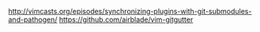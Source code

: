 http://vimcasts.org/episodes/synchronizing-plugins-with-git-submodules-and-pathogen/
https://github.com/airblade/vim-gitgutter
